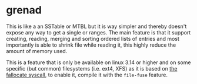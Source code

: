 # grenad

This is like a an SSTable or MTBL but it is way simpler and thereby doesn't expose any way to get a single or ranges.
The main feature is that it support creating, reading, merging and sorting ordered lists of entries and most importantly is able to shrink file while reading it, this highly reduce the amount of memory used.

 This is a feature that is only be available on linux 3.14 or higher and on some specific (but common) filesystems (i.e. ext4, XFS) as it is based on [the fallocate syscall](http://manpages.ubuntu.com/manpages/disco/en/man2/fallocate.2.html), to enable it, compile it with the `file-fuse` feature.
